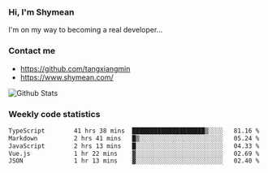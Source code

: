 ### Hi, I'm Shymean

I'm on my way to becoming a real developer...

### Contact me

- <https://github.com/tangxiangmin>
- <https://www.shymean.com/>

![Github Stats](https://github-readme-stats.vercel.app/api?username=tangxiangmin&show_icons=true&theme=dark)


###  Weekly code statistics

<!--START_SECTION:waka-->

```txt
TypeScript        41 hrs 38 mins  ████████████████████▒░░░░   81.16 %
Markdown          2 hrs 41 mins   █▒░░░░░░░░░░░░░░░░░░░░░░░   05.24 %
JavaScript        2 hrs 13 mins   █░░░░░░░░░░░░░░░░░░░░░░░░   04.33 %
Vue.js            1 hr 22 mins    ▓░░░░░░░░░░░░░░░░░░░░░░░░   02.69 %
JSON              1 hr 13 mins    ▓░░░░░░░░░░░░░░░░░░░░░░░░   02.40 %
```

<!--END_SECTION:waka-->